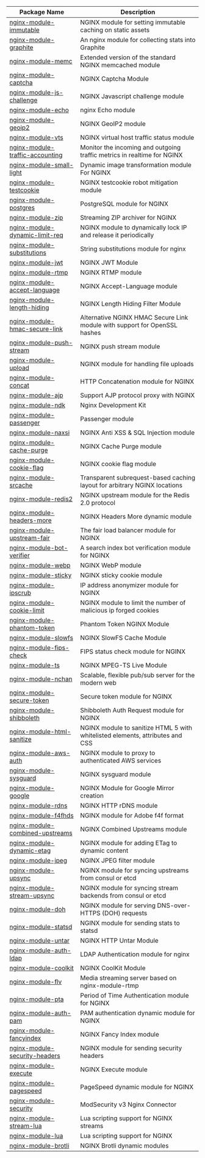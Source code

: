 | Package Name                                                     | Description                                                                   |
|------------------------------------------------------------------|-------------------------------------------------------------------------------|
| [nginx-module-immutable](modules/immutable.md)                   | NGINX module for setting immutable caching on static assets                   |
| [nginx-module-graphite](modules/graphite.md)                     | An nginx module for collecting stats into Graphite                            |
| [nginx-module-memc](modules/memc.md)                             | Extended version of the standard NGINX memcached module                       |
| [nginx-module-captcha](modules/captcha.md)                       | NGINX Captcha Module                                                          |
| [nginx-module-js-challenge](modules/js-challenge.md)             | NGINX Javascript challenge module                                             |
| [nginx-module-echo](modules/echo.md)                             | nginx Echo module                                                             |
| [nginx-module-geoip2](modules/geoip2.md)                         | NGINX GeoIP2 module                                                           |
| [nginx-module-vts](modules/vts.md)                               | NGINX virtual host traffic status module                                      |
| [nginx-module-traffic-accounting](modules/traffic-accounting.md) | Monitor the incoming and outgoing traffic metrics in realtime for NGINX       |
| [nginx-module-small-light](modules/small-light.md)               | Dynamic image transformation module For NGINX                                 |
| [nginx-module-testcookie](modules/testcookie.md)                 | NGINX testcookie robot mitigation module                                      |
| [nginx-module-postgres](modules/postgres.md)                     | PostgreSQL module for NGINX                                                   |
| [nginx-module-zip](modules/zip.md)                               | Streaming ZIP archiver for NGINX                                              |
| [nginx-module-dynamic-limit-req](modules/dynamic-limit-req.md)   | NGINX module to dynamically lock IP and release it periodically               |
| [nginx-module-substitutions](modules/substitutions.md)           | String substitutions module for nginx                                         |
| [nginx-module-jwt](modules/jwt.md)                               | NGINX JWT Module                                                              |
| [nginx-module-rtmp](modules/rtmp.md)                             | NGINX RTMP module                                                             |
| [nginx-module-accept-language](modules/accept-language.md)       | NGINX Accept-Language module                                                  |
| [nginx-module-length-hiding](modules/length-hiding.md)           | NGINX Length Hiding Filter Module                                             |
| [nginx-module-hmac-secure-link](modules/hmac-secure-link.md)     | Alternative NGINX HMAC Secure Link module with support for OpenSSL hashes     |
| [nginx-module-push-stream](modules/push-stream.md)               | NGINX push stream module                                                      |
| [nginx-module-upload](modules/upload.md)                         | NGINX module for handling file uploads                                        |
| [nginx-module-concat](modules/concat.md)                         | HTTP Concatenation module for NGINX                                           |
| [nginx-module-ajp](modules/ajp.md)                               | Support AJP protocol proxy with NGINX                                         |
| [nginx-module-ndk](modules/ndk.md)                               | Nginx Development Kit                                                         |
| [nginx-module-passenger](modules/passenger.md)                   | Passenger module                                                              |
| [nginx-module-naxsi](modules/naxsi.md)                           | NGINX Anti XSS & SQL Injection module                                         |
| [nginx-module-cache-purge](modules/cache-purge.md)               | NGINX Cache Purge module                                                      |
| [nginx-module-cookie-flag](modules/cookie-flag.md)               | NGINX cookie flag module                                                      |
| [nginx-module-srcache](modules/srcache.md)                       | Transparent subrequest-based caching layout for arbitrary NGINX locations     |
| [nginx-module-redis2](modules/redis2.md)                         | NGINX upstream module for the Redis 2.0 protocol                              |
| [nginx-module-headers-more](modules/headers-more.md)             | NGINX Headers More dynamic module                                             |
| [nginx-module-upstream-fair](modules/upstream-fair.md)           | The fair load balancer module for NGINX                                       |
| [nginx-module-bot-verifier](modules/bot-verifier.md)             | A search index bot verification module for NGINX                              |
| [nginx-module-webp](modules/webp.md)                             | NGINX WebP module                                                             |
| [nginx-module-sticky](modules/sticky.md)                         | NGINX sticky cookie module                                                    |
| [nginx-module-ipscrub](modules/ipscrub.md)                       | IP address anonymizer module for NGINX                                        |
| [nginx-module-cookie-limit](modules/cookie-limit.md)             | NGINX module to limit the number of malicious ip forged cookies               |
| [nginx-module-phantom-token](modules/phantom-token.md)           | Phantom Token NGINX Module                                                    |
| [nginx-module-slowfs](modules/slowfs.md)                         | NGINX SlowFS Cache Module                                                     |
| [nginx-module-fips-check](modules/fips-check.md)                 | FIPS status check module for NGINX                                            |
| [nginx-module-ts](modules/ts.md)                                 | NGINX MPEG-TS Live Module                                                     |
| [nginx-module-nchan](modules/nchan.md)                           | Scalable, flexible pub/sub server for the modern web                          |
| [nginx-module-secure-token](modules/secure-token.md)             | Secure token module for NGINX                                                 |
| [nginx-module-shibboleth](modules/shibboleth.md)                 | Shibboleth Auth Request module for NGINX                                      |
| [nginx-module-html-sanitize](modules/html-sanitize.md)           | NGINX module to sanitize HTML 5 with whitelisted elements, attributes and CSS |
| [nginx-module-aws-auth](modules/aws-auth.md)                     | NGINX module to proxy to authenticated AWS services                           |
| [nginx-module-sysguard](modules/sysguard.md)                     | NGINX sysguard module                                                         |
| [nginx-module-google](modules/google.md)                         | NGINX Module for Google Mirror creation                                       |
| [nginx-module-rdns](modules/rdns.md)                             | NGINX HTTP rDNS module                                                        |
| [nginx-module-f4fhds](modules/f4fhds.md)                         | NGINX module for Adobe f4f format                                             |
| [nginx-module-combined-upstreams](modules/combined-upstreams.md) | NGINX Combined Upstreams module                                               |
| [nginx-module-dynamic-etag](modules/dynamic-etag.md)             | NGINX module for adding ETag to dynamic content                               |
| [nginx-module-jpeg](modules/jpeg.md)                             | NGINX JPEG filter module                                                      |
| [nginx-module-upsync](modules/upsync.md)                         | NGINX module for syncing upstreams from consul or etcd                        |
| [nginx-module-stream-upsync](modules/stream-upsync.md)           | NGINX module for syncing stream backends from consul or etcd                  |
| [nginx-module-doh](modules/doh.md)                               | NGINX module for serving DNS-over-HTTPS (DOH) requests                        |
| [nginx-module-statsd](modules/statsd.md)                         | NGINX module for sending stats to statsd                                      |
| [nginx-module-untar](modules/untar.md)                           | NGINX HTTP Untar Module                                                       |
| [nginx-module-auth-ldap](modules/auth-ldap.md)                   | LDAP Authentication module for nginx                                          |
| [nginx-module-coolkit](modules/coolkit.md)                       | NGINX CoolKit Module                                                          |
| [nginx-module-flv](modules/flv.md)                               | Media streaming server based on nginx-module-rtmp                             |
| [nginx-module-pta](modules/pta.md)                               | Period of Time Authentication module for NGINX                                |
| [nginx-module-auth-pam](modules/auth-pam.md)                     | PAM authentication dynamic module for NGINX                                   |
| [nginx-module-fancyindex](modules/fancyindex.md)                 | NGINX Fancy Index module                                                      |
| [nginx-module-security-headers](modules/security-headers.md)     | NGINX module for sending security headers                                     |
| [nginx-module-execute](modules/execute.md)                       | NGINX Execute module                                                          |
| [nginx-module-pagespeed](modules/pagespeed.md)                   | PageSpeed dynamic module for NGINX                                            |
| [nginx-module-security](modules/security.md)                     | ModSecurity v3 Nginx Connector                                                |
| [nginx-module-stream-lua](modules/stream-lua.md)                 | Lua scripting support for NGINX streams                                       |
| [nginx-module-lua](modules/lua.md)                               | Lua scripting support for NGINX                                               |
| [nginx-module-brotli](modules/brotli.md)                         | NGINX Brotli dynamic modules                                                  |